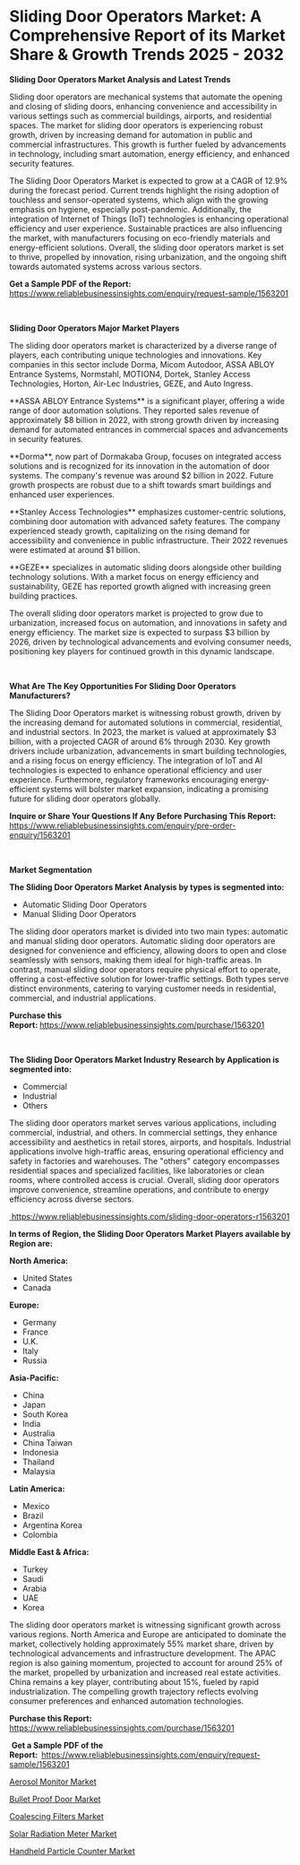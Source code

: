 <p><h1>Sliding Door Operators Market: A Comprehensive Report of its Market Share & Growth Trends 2025 - 2032</h1></p><p><strong>Sliding Door Operators Market Analysis and Latest Trends</strong></p>
<p><p>Sliding door operators are mechanical systems that automate the opening and closing of sliding doors, enhancing convenience and accessibility in various settings such as commercial buildings, airports, and residential spaces. The market for sliding door operators is experiencing robust growth, driven by increasing demand for automation in public and commercial infrastructures. This growth is further fueled by advancements in technology, including smart automation, energy efficiency, and enhanced security features.</p><p>The Sliding Door Operators Market is expected to grow at a CAGR of 12.9% during the forecast period. Current trends highlight the rising adoption of touchless and sensor-operated systems, which align with the growing emphasis on hygiene, especially post-pandemic. Additionally, the integration of Internet of Things (IoT) technologies is enhancing operational efficiency and user experience. Sustainable practices are also influencing the market, with manufacturers focusing on eco-friendly materials and energy-efficient solutions. Overall, the sliding door operators market is set to thrive, propelled by innovation, rising urbanization, and the ongoing shift towards automated systems across various sectors.</p></p>
<p><strong>Get a Sample PDF of the Report:&nbsp;</strong> <a href="https://www.reliablebusinessinsights.com/enquiry/request-sample/1563201?utm_campaign=57&utm_medium=2&utm_source=Github&utm_content=ia&utm_term=22022025&utm_id=sliding-door-operators">https://www.reliablebusinessinsights.com/enquiry/request-sample/1563201</a></p>
<p>&nbsp;</p>
<p><strong>Sliding Door Operators Major Market Players</strong></p>
<p><p>The sliding door operators market is characterized by a diverse range of players, each contributing unique technologies and innovations. Key companies in this sector include Dorma, Micom Autodoor, ASSA ABLOY Entrance Systems, Normstahl, MOTION4, Dortek, Stanley Access Technologies, Horton, Air-Lec Industries, GEZE, and Auto Ingress. </p><p>**ASSA ABLOY Entrance Systems** is a significant player, offering a wide range of door automation solutions. They reported sales revenue of approximately $8 billion in 2022, with strong growth driven by increasing demand for automated entrances in commercial spaces and advancements in security features.</p><p>**Dorma**, now part of Dormakaba Group, focuses on integrated access solutions and is recognized for its innovation in the automation of door systems. The company's revenue was around $2 billion in 2022. Future growth prospects are robust due to a shift towards smart buildings and enhanced user experiences.</p><p>**Stanley Access Technologies** emphasizes customer-centric solutions, combining door automation with advanced safety features. The company experienced steady growth, capitalizing on the rising demand for accessibility and convenience in public infrastructure. Their 2022 revenues were estimated at around $1 billion.</p><p>**GEZE** specializes in automatic sliding doors alongside other building technology solutions. With a market focus on energy efficiency and sustainability, GEZE has reported growth aligned with increasing green building practices.</p><p>The overall sliding door operators market is projected to grow due to urbanization, increased focus on automation, and innovations in safety and energy efficiency. The market size is expected to surpass $3 billion by 2026, driven by technological advancements and evolving consumer needs, positioning key players for continued growth in this dynamic landscape.</p></p>
<p>&nbsp;</p>
<p><strong>What Are The Key Opportunities For Sliding Door Operators Manufacturers?</strong></p>
<p><p>The Sliding Door Operators market is witnessing robust growth, driven by the increasing demand for automated solutions in commercial, residential, and industrial sectors. In 2023, the market is valued at approximately $3 billion, with a projected CAGR of around 6% through 2030. Key growth drivers include urbanization, advancements in smart building technologies, and a rising focus on energy efficiency. The integration of IoT and AI technologies is expected to enhance operational efficiency and user experience. Furthermore, regulatory frameworks encouraging energy-efficient systems will bolster market expansion, indicating a promising future for sliding door operators globally.</p></p>
<p><strong>Inquire or Share Your Questions If Any Before Purchasing This Report:</strong> <a href="https://www.reliablebusinessinsights.com/enquiry/pre-order-enquiry/1563201?utm_campaign=57&utm_medium=2&utm_source=Github&utm_content=ia&utm_term=22022025&utm_id=sliding-door-operators">https://www.reliablebusinessinsights.com/enquiry/pre-order-enquiry/1563201</a></p>
<p>&nbsp;</p>
<p><strong>Market Segmentation</strong></p>
<p><strong>The Sliding Door Operators Market Analysis by types is segmented into:</strong></p>
<p><ul><li>Automatic Sliding Door Operators</li><li>Manual Sliding Door Operators</li></ul></p>
<p><p>The sliding door operators market is divided into two main types: automatic and manual sliding door operators. Automatic sliding door operators are designed for convenience and efficiency, allowing doors to open and close seamlessly with sensors, making them ideal for high-traffic areas. In contrast, manual sliding door operators require physical effort to operate, offering a cost-effective solution for lower-traffic settings. Both types serve distinct environments, catering to varying customer needs in residential, commercial, and industrial applications.</p></p>
<p><strong>Purchase this Report:&nbsp;</strong><a href="https://www.reliablebusinessinsights.com/purchase/1563201?utm_campaign=57&utm_medium=2&utm_source=Github&utm_content=ia&utm_term=22022025&utm_id=sliding-door-operators">https://www.reliablebusinessinsights.com/purchase/1563201</a></p>
<p>&nbsp;</p>
<p><strong>The Sliding Door Operators Market Industry Research by Application is segmented into:</strong></p>
<p><ul><li>Commercial</li><li>Industrial</li><li>Others</li></ul></p>
<p><p>The sliding door operators market serves various applications, including commercial, industrial, and others. In commercial settings, they enhance accessibility and aesthetics in retail stores, airports, and hospitals. Industrial applications involve high-traffic areas, ensuring operational efficiency and safety in factories and warehouses. The "others" category encompasses residential spaces and specialized facilities, like laboratories or clean rooms, where controlled access is crucial. Overall, sliding door operators improve convenience, streamline operations, and contribute to energy efficiency across diverse sectors.</p></p>
<p><a href="https://www.reliablebusinessinsights.com/sliding-door-operators-r1563201?utm_campaign=57&utm_medium=2&utm_source=Github&utm_content=ia&utm_term=22022025&utm_id=sliding-door-operators">&nbsp;https://www.reliablebusinessinsights.com/sliding-door-operators-r1563201</a></p>
<p><strong>In terms of Region, the Sliding Door Operators Market Players available by Region are:</strong></p>
<p>
    <p> <strong> North America: </strong>
        <ul>
            <li>United States</li>
            <li>Canada</li>
        </ul>
        </p> 
    <p> <strong> Europe: </strong>
        <ul>
            <li>Germany</li>
            <li>France</li>
            <li>U.K.</li>
            <li>Italy</li>
            <li>Russia</li>
        </ul>
        </p> 
    <p> <strong> Asia-Pacific: </strong>
        <ul>
            <li>China</li>
            <li>Japan</li>
            <li>South Korea</li>
            <li>India</li>
            <li>Australia</li>
            <li>China Taiwan</li>
            <li>Indonesia</li>
            <li>Thailand</li>
            <li>Malaysia</li>
        </ul>
        </p> 
    <p> <strong> Latin America: </strong>
        <ul>
            <li>Mexico</li>
            <li>Brazil</li>
            <li>Argentina Korea</li>
            <li>Colombia</li>
        </ul>
        </p> 
    <p> <strong> Middle East & Africa: </strong>
        <ul>
            <li>Turkey</li>
            <li>Saudi</li>
            <li>Arabia</li>
            <li>UAE</li>
            <li>Korea</li>
        </ul>
    </p>
    </p>
<p><p>The sliding door operators market is witnessing significant growth across various regions. North America and Europe are anticipated to dominate the market, collectively holding approximately 55% market share, driven by technological advancements and infrastructure development. The APAC region is also gaining momentum, projected to account for around 25% of the market, propelled by urbanization and increased real estate activities. China remains a key player, contributing about 15%, fueled by rapid industrialization. The compelling growth trajectory reflects evolving consumer preferences and enhanced automation technologies. </p></p>
<p><strong>Purchase this Report: </strong><a href="https://www.reliablebusinessinsights.com/purchase/1563201?utm_campaign=57&utm_medium=2&utm_source=Github&utm_content=ia&utm_term=22022025&utm_id=sliding-door-operators">https://www.reliablebusinessinsights.com/purchase/1563201</a></p>
<p>&nbsp;<strong>Get a Sample PDF of the Report:&nbsp;&nbsp;</strong><a href="https://www.reliablebusinessinsights.com/enquiry/request-sample/1563201?utm_campaign=57&utm_medium=2&utm_source=Github&utm_content=ia&utm_term=22022025&utm_id=sliding-door-operators">https://www.reliablebusinessinsights.com/enquiry/request-sample/1563201</a></p>
<p><strong></strong></p>
<p><p><a href="https://github.com/aqharimbugua3/Market-Research-Report-List-1/blob/main/aerosol-monitor-market.md?utm_campaign=57&utm_medium=2&utm_source=Github&utm_content=ia&utm_term=22022025&utm_id=sliding-door-operators">Aerosol Monitor Market</a></p><p><a href="https://github.com/shamstirroc7/Market-Research-Report-List-1/blob/main/bullet-proof-door-market.md?utm_campaign=57&utm_medium=2&utm_source=Github&utm_content=ia&utm_term=22022025&utm_id=sliding-door-operators">Bullet Proof Door Market</a></p><p><a href="https://github.com/usraceby/Market-Research-Report-List-1/blob/main/coalescing-filters-market.md?utm_campaign=57&utm_medium=2&utm_source=Github&utm_content=ia&utm_term=22022025&utm_id=sliding-door-operators">Coalescing Filters Market</a></p><p><a href="https://github.com/rianttegang/Market-Research-Report-List-1/blob/main/solar-radiation-meter-market.md?utm_campaign=57&utm_medium=2&utm_source=Github&utm_content=ia&utm_term=22022025&utm_id=sliding-door-operators">Solar Radiation Meter Market</a></p><p><a href="https://github.com/doljanzwald/Market-Research-Report-List-1/blob/main/handheld-particle-counter-market.md?utm_campaign=57&utm_medium=2&utm_source=Github&utm_content=ia&utm_term=22022025&utm_id=sliding-door-operators">Handheld Particle Counter Market</a></p></p>